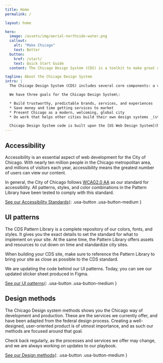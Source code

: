 ```yaml
---
title: Home
permalink: /

layout: home

hero:
  image: /assets/img/aerial-northside-water.png
  callout:
    alt: "Make Chicago"
    text: Better
  button:
    href: /start/
    text: Quick Start Guide
  content: The Chicago Design System (CDS) is a toolkit to make great digital services for Chicagoans. [Get started](/start/) with the system, [share feedback](https://twitter.com/ChiDesignDir), [reporting a bug](https://github.com/Chicago/design-system/issues/new), or [find other ways to contribute](https://opensource.guide/how-to-contribute/). Request an invitation to our [Slack](https://chicagodesignsystem.slack.com/messages) chat workspace via email at [Chicago Design System](mailto:design.system@cityofchicago.org).

tagline: About the Chicago Design System
intro: |
  The Chicago Design System (CDS) includes several core components: a visual brand identity guide, a web user interface pattern library, and methods, or plays, teams can use to ensure we design with Chicagoans throughout the process. The CDS is a resource for teams to quickly and consistently produce delightful, useful, &amp; accessible digital services for residents, businesses, visitors, and employees of the City of Chicago.

  We have three goals for the Chicago Design System\:

  * Build trustworthy, predictable brands, services, and experiences
  * Save money and time getting services to market
  * Present Chicago as a modern, welcoming, global city
  * Do work that helps other cities build their own design systems _(stretch goal)_ 

  Chicago Design System code is built upon the [US Web Design System](https://designsystem.digital.gov). City of Chicago methods, visual identity, and additional user interface components wrap and extend these federal guidelines for design. The guides, identity, code, and visual representations of the design system are open source and in the public domain for use under the [Creative Commons CC0 1.0 License](https://creativecommons.org/publicdomain/zero/1.0/). Contributions and commentary from any and all are welcome. 
---
```


## Accessibility

Accessibility is an essential aspect of web development for the City of Chicago. With nearly ten million people in the Chicago metropolitan area, and millions of visitors each year, accessibility means the greatest number of users can view our content.

In general, the City of Chicago follows [WCAG2.0 AA](https://www.w3.org/TR/WCAG20/) as our standard for accessibility. All patterns, styles, and color combinations in the Pattern Library have been tested to comply with this standard.

[See our Accessibility Standards](/accessibility){: .usa-button .usa-button-medium }

## UI patterns

The CDS Pattern Library is a complete repository of our colors, fonts, and styles. It gives you the exact details to set the standard for what to implement on your site. At the same time, the Pattern Library offers assets and resources to cut down on time and standardize city sites.

When building your CDS site, make sure to reference the Pattern Library to bring your site as close as possible to the CDS standard. 

We are updating the code behind our UI patterns. Today, you can see our updated sticker sheet produced in Figma.
 
[See our UI patterns](https://www.figma.com/file/g9vsh5gXm99OgZR4OGiOIm/Chicago-Design-System-Component-Library-sticker-sheet?node-id=0%3A1){: .usa-button .usa-button-medium }

## Design methods 

The Chicago Design system methods shows you the Chicago way of development and production. These are the services we currently offer, and have been adapted from the federal design process. Creating a well-designed, user-oriented product is of utmost importance, and as such our methods are focused around that goal. 

Check back regularly, as the processes and services we offer may change, and we are always working on updates to our playbook.

[See our Design methods](https://methods.chicagodesignsystem.org){: .usa-button .usa-button-medium }
